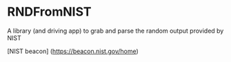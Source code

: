 # RNDFromNIST
A library (and driving app) to grab and parse the random output provided by NIST

[NIST beacon] (https://beacon.nist.gov/home)

